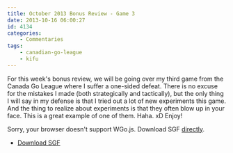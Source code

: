 ```yaml
---
title: October 2013 Bonus Review - Game 3
date: 2013-10-16 06:00:27
id: 4134
categories:
	- Commentaries
tags:
 	- canadian-go-league
	- kifu
---
```


For this week's bonus review, we will be going over my third game from the Canada Go League where I suffer a one-sided defeat. There is no excuse for the mistakes I made (both strategically and tactically), but the only thing I will say in my defense is that I tried out a lot of new experiments this game. And the thing to realize about experiments is that they often blow up in your face. This is a great example of one of them. Haha. xD Enjoy!

<article>
	<section data-wgo="/kifu/2013/2013.10.16-October-2013-Bonus-Review-Game-3.sgf" data-wgo-enablewheel="false" style="width: 100%">
	  <p>Sorry, your browser doesn't support WGo.js. Download SGF <a href="/kifu/2013/2013.10.16-October-2013-Bonus-Review-Game-3.sgf">directly</a>.</p>
	</section>
	<div><ul><li><a href="/kifu/2013/2013.10.16-October-2013-Bonus-Review-Game-3.sgf">Download SGF</a></li></ul></div>
</article>
